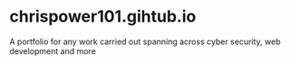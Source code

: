 # chrispower101.gihtub.io
A portfolio for any work carried out spanning across cyber security, web development and more
